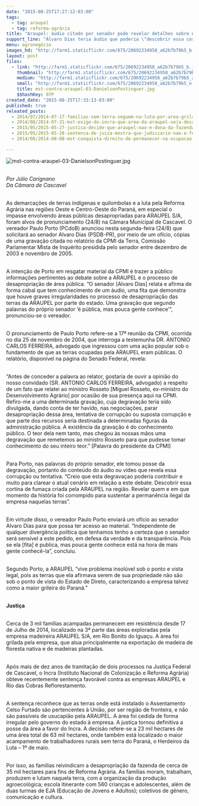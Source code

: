 ```yaml
---
date: "2015-08-25T17:27:12-03:00"
tags:
  - tag: araupel
  - tag: reforma-agrária
title: "Araupel: áudio citado por senador pode revelar detalhes sobre negociação de área pública"
support_line: "Álvaro Dias teria áudio que poderia \"descobrir essa cortina de fumaça criada pela ARAUPEL (...) Revelar quem e em que momento da história foi corrompido para sustentar a permanência ilegal da empresa naquelas terras”."
menu: agronegócio
images_hd: "http://farm1.staticflickr.com/675/20692234958_a62b7b79b5_b.jpg"
layout: post
files:
  - link: "http://farm1.staticflickr.com/675/20692234958_a62b7b79b5_b.jpg"
    thumbnail: "http://farm1.staticflickr.com/675/20692234958_a62b7b79b5_t.jpg"
    medium: "http://farm1.staticflickr.com/675/20692234958_a62b7b79b5_z.jpg"
    small: "http://farm1.staticflickr.com/675/20692234958_a62b7b79b5_n.jpg"
    title: mst-contra-araupel-03-DanielsonPostinguer.jpg
    $$hashKey: 07P
created_date: "2015-08-25T17:33:13-03:00"
published: true
releated_posts:
  - 2014/07/2014-07-17-familias-sem-terra-seguem-na-luta-por-area-grilada-em-abelardo-luz.md
  - 2014/08/2014-07-31-mst-exige-do-incra-que-area-da-araupel-seja-desapropriada-para-reforma-agraria.md
  - 2015/05/2015-05-27-justica-decide-que-araupel-nao-e-dona-da-fazenda-rio-das-cobras.md
  - 2015/05/2015-05-28-sentenca-de-juiza-mostra-que-judiciario-nao-e-feito-apenas-de-moros-e-mendes.md
  - 2014/08/2014-08-08-mst-conquista-direito-de-permanecer-na-ocupacao-da-araupel-no-pr.md

---
```

<p><img alt="mst-contra-araupel-03-DanielsonPostinguer.jpg" src="http://farm1.staticflickr.com/675/20692234958_a62b7b79b5_b.jpg" /><br />
&nbsp;</p>

<p><em>Por&nbsp;J&uacute;lio Carignano<br />
Da C&acirc;mara de Cascavel</em>&nbsp;</p>

<p><br />
As demarca&ccedil;&otilde;es de terras ind&iacute;genas e quilombolas e a luta pela Reforma Agr&aacute;ria nas regi&otilde;es Oeste e Centro-Oeste do Paran&aacute;, em especial o impasse envolvendo &aacute;reas p&uacute;blicas desapropriadas para ARAUPEL S/A, foram alvos de pronunciamento (24/8) na C&acirc;mara Municipal de Cascavel. O vereador Paulo Porto (PCdoB) anunciou nesta segunda-feira (24/8) que solicitar&aacute; ao senador Alvaro Dias (PSDB-PR), por meio de um of&iacute;cio, c&oacute;pias de uma grava&ccedil;&atilde;o citada no relat&oacute;rio da CPMI da Terra, Comiss&atilde;o Parlamentar Mista de Inqu&eacute;rito presidida pelo senador entre dezembro de 2003 e novembro de 2005.</p>

<p><br />
A inten&ccedil;&atilde;o de Porto em resgatar material da CPMI &eacute; trazer a p&uacute;blico informa&ccedil;&otilde;es pertinentes ao debate sobre a ARAUPEL e o processo de desapropria&ccedil;&atilde;o de &aacute;rea p&uacute;blica. &ldquo;O senador [Alvaro Dias] relata e afirma de forma cabal que tem conhecimento de um &aacute;udio, uma fita que demonstra que houve graves irregularidades no processo de desapropria&ccedil;&atilde;o das terras da ARAUPEL por parte do estado. Uma grava&ccedil;&atilde;o que segundo palavras do pr&oacute;prio senador &lsquo;&eacute; p&uacute;blica, mas pouca gente conhece&rsquo;&rdquo;, pronunciou-se o vereador.</p>

<p><br />
O pronunciamento de Paulo Porto refere-se a 17&ordf; reuni&atilde;o da CPMI, ocorrida no dia 25 de novembro de 2004, que interroga a testemunha DR. ANTONIO CARLOS FERREIRA, advogado que ingressou com uma a&ccedil;&atilde;o popular sob o fundamento de que as terras ocupadas pela ARAUPEL eram p&uacute;blicas. O relat&oacute;rio, dispon&iacute;vel na p&aacute;gina do Senado Federal, revela:</p>

<p><br />
&ldquo;Antes de conceder a palavra ao relator, gostaria de ouvir a opini&atilde;o do nosso convidado (SR. ANTONIO CARLOS FERREIRA, advogado) a respeito de um fato que relatei ao ministro Rosseto [Miguel Rosseto, ex-ministro do Desenvolvimento Agr&aacute;rio] por ocasi&atilde;o de sua presen&ccedil;a aqui na CPMI. Refiro-me a uma determinada grava&ccedil;&atilde;o, cuja degrava&ccedil;&atilde;o teria sido divulgada, dando conta de ter havido, nas negocia&ccedil;&otilde;es, parar desapropria&ccedil;&atilde;o dessa &aacute;rea, tentativa de corrup&ccedil;&atilde;o ou suposta corrup&ccedil;&atilde;o e que parte dos recursos seria destinada a determinadas figuras da administra&ccedil;&atilde;o p&uacute;blica. A exist&ecirc;ncia da grava&ccedil;&atilde;o &eacute; do conhecimento p&uacute;blico. O teor dela nem tanto, mas chegou &agrave;s nossas m&atilde;os uma degrava&ccedil;&atilde;o que remetemos ao ministro Rosseto para que pudesse tomar conhecimento do seu inteiro teor.&rdquo; [Palavra do presidente da CPMI]</p>

<p><br />
Para Porto, nas palavras do pr&oacute;prio senador, ele tomou posse da degrava&ccedil;&atilde;o, portanto do conte&uacute;do do &aacute;udio ou v&iacute;deo que revela essa corrup&ccedil;&atilde;o ou tentativa. &ldquo;Creio que esta degrava&ccedil;ao poderia contribuir e muito para clarear o atual cen&aacute;rio em rela&ccedil;&atilde;o a este debate. Descobrir essa cortina de fuma&ccedil;a criada pela ARAUPEL na regi&atilde;o. Revelar quem e em que momento da hist&oacute;ria foi corrompido para sustentar a perman&ecirc;ncia ilegal da empresa naquelas terras&rdquo;.</p>

<p><br />
Em virtude disso, o vereador Paulo Porto enviar&aacute; um of&iacute;cio ao senador Alvaro Dias para que possa ter acesso ao material. &ldquo;Independente de qualquer diverg&ecirc;ncia pol&iacute;tica que tenhamos tenho a certeza que o senador ser&aacute; sens&iacute;vel a este pedido, em defesa da verdade e da transpar&ecirc;ncia. Pois se ela [fita] &eacute; publica, mas pouca gente conhece est&aacute; na hora de mais gente conhec&ecirc;-la&rdquo;, concluiu.</p>

<p><br />
Segundo Porto, a ARAUPEL &ldquo;vive problema insol&uacute;vel sob o ponto e vista legal, pois as terras que ela afirmava serem de sua propriedade n&atilde;o s&atilde;o sob o ponto de vista do Estado de Direto, caracterizando a empresa talvez como a maior grileira do Paran&aacute;.&rdquo;</p>

<p><br />
<strong>Justi&ccedil;a</strong></p>

<p><br />
Cerca de 3 mil fam&iacute;lias acampadas permanecem em resist&ecirc;ncia desde 17 de Julho de 2014, localizado na 3&ordf; parte das &aacute;reas exploradas pela empresa madeireira ARAUPEL S/A, em Rio Bonito do Igua&ccedil;u. A &aacute;rea foi grilada pela empresa, que atua principalmente na exporta&ccedil;&atilde;o de madeira de floresta nativa e de madeiras plantadas.</p>

<p><br />
Ap&oacute;s mais de dez anos de tramita&ccedil;&atilde;o de dois processos na Justi&ccedil;a Federal de Cascavel, o Incra (Instituto Nacional de Coloniza&ccedil;&atilde;o e Reforma Agr&aacute;ria) obteve recentemente senten&ccedil;a favor&aacute;vel contra as empresas ARAUPEL e Rio das Cobras Reflorestamento.</p>

<p><br />
A senten&ccedil;a reconhece que as terras onde est&aacute; instalado o Assentamento Celso Furtado s&atilde;o pertencentes &agrave; Uni&atilde;o, por ser regi&atilde;o de fronteira, e n&atilde;o s&atilde;o pass&iacute;veis de usucapi&atilde;o pela ARAUPEL. A &aacute;rea foi cedida de forma irregular pelo governo do estado &agrave; empresa. A justi&ccedil;a tornou definitiva a posse da &aacute;rea a favor do Incra. A decis&atilde;o refere-se a 23 mil hectares de uma &aacute;rea total de 63 mil hectares, onde tamb&eacute;m est&aacute; localizado o maior acampamento de trabalhadores rurais sem terra do Paran&aacute;, o Herdeiros da Luta &ndash; 1&ordm; de maio.</p>

<p><br />
Por isso, as fam&iacute;lias reivindicam a desapropria&ccedil;&atilde;o da fazenda de cerca de 35 mil hectares para fins de Reforma Agr&aacute;ria. As fam&iacute;lias moram, trabalham, produzem e lutam naquela terra, com a organiza&ccedil;&atilde;o da produ&ccedil;&atilde;o agroecol&oacute;gica; escola itinerante com 560 crian&ccedil;as e adolescentes, al&eacute;m de duas turmas de EJA (Educa&ccedil;&atilde;o de Jovens e Adultos); coletivos de g&ecirc;nero, comunica&ccedil;&atilde;o e cultura.</p>
